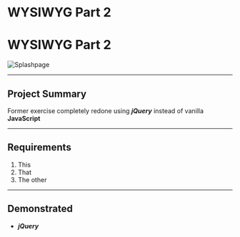 # WYSIWYG Part 2



# WYSIWYG Part 2

![Splashpage](link)

<hr>

## Project Summary
Former exercise completely redone using ***jQuery*** instead of vanilla **JavaScript**

<hr>

## Requirements
1. This
1. That
1. The other

<hr>

## Demonstrated
 - ***jQuery***